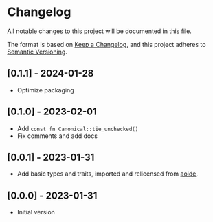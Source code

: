 <!-- SPDX-FileCopyrightText: The nonicle authors -->
<!-- SPDX-License-Identifier: MPL-2.0 -->

# Changelog

All notable changes to this project will be documented in this file.

The format is based on [Keep a Changelog](https://keepachangelog.com/en/1.1.0/),
and this project adheres to [Semantic Versioning](https://semver.org/spec/v2.0.0.html).

## [0.1.1] - 2024-01-28

- Optimize packaging

## [0.1.0] - 2023-02-01

- Add `const fn Canonical::tie_unchecked()`
- Fix comments and add docs

## [0.0.1] - 2023-01-31

- Add basic types and traits, imported and relicensed from [aoide](https://gitlab.com/uklotzde/aoide-rs).

## [0.0.0] - 2023-01-31

- Initial version
